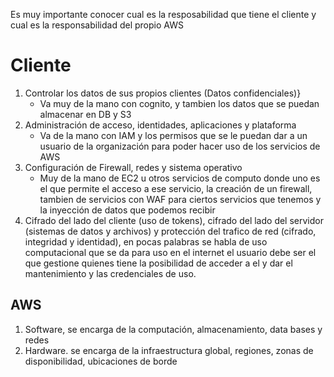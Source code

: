 Es muy importante conocer cual es la resposabilidad que tiene el cliente y cual es la responsabilidad del propio AWS

# Cliente

1. Controlar los datos de sus propios clientes (Datos confidenciales)}
	- Va muy de la mano con cognito, y tambien los datos que se puedan almacenar en DB y S3
2. Administración de acceso, identidades, aplicaciones y plataforma
	- Va de la mano con IAM y los permisos que se le puedan dar a un usuario de la organización para poder hacer uso de los servicios de AWS
3. Configuración de Firewall, redes y sistema operativo
	- Muy de la mano de EC2 u otros servicios de computo donde uno es el que permite el acceso a ese servicio, la creación de un firewall, tambien de servicios con WAF para ciertos servicios que tenemos y la inyección de datos que podemos recibir
4. Cifrado del lado del cliente (uso de tokens), cifrado del lado del servidor (sistemas de datos y archivos) y protección del trafico de red (cifrado, integridad y identidad), en pocas palabras se habla de uso computacional que se da para uso en el internet el usuario debe ser el que gestione quienes tiene la posibilidad de acceder a el y dar el mantenimiento y las credenciales de uso.

## AWS

1. Software, se encarga de la computación, almacenamiento, data bases y redes
2. Hardware. se encarga de la infraestructura global, regiones, zonas de disponibilidad, ubicaciones de borde